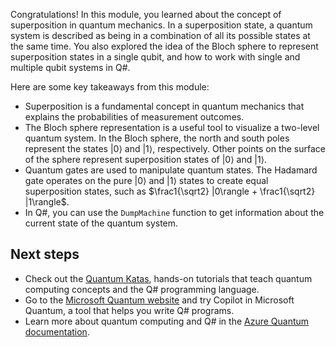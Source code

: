 Congratulations! In this module, you learned about the concept of superposition in quantum mechanics. In a superposition state, a quantum system is described as being in a combination of all its possible states at the same time. You also explored the idea of the Bloch sphere to represent superposition states in a single qubit, and how to work with single and multiple qubit systems in Q#.

Here are some key takeaways from this module:

- Superposition is a fundamental concept in quantum mechanics that explains the probabilities of measurement outcomes.
- The Bloch sphere representation is a useful tool to visualize a two-level quantum system. In the Bloch sphere, the north and south poles represent the states $|0\rangle$ and $|1\rangle$, respectively. Other points on the surface of the sphere represent superposition states of $|0\rangle$ and $|1\rangle$.
- Quantum gates are used to manipulate quantum states. The Hadamard gate operates on the pure $|0\rangle$ and $|1\rangle$ states to create equal superposition states, such as $\frac1{\sqrt2} |0\rangle + \frac1{\sqrt2} |1\rangle$.
- In Q#, you can use the `DumpMachine` function to get information about the current state of the quantum system.

## Next steps

- Check out the [Quantum Katas](https://quantum.microsoft.com/tools/quantum-katas), hands-on tutorials that teach quantum computing concepts and the Q# programming language.
- Go to the [Microsoft Quantum website](https://quantum.microsoft.com/tools/quantum-coding) and try Copilot in Microsoft Quantum, a tool that helps you write Q# programs.
- Learn more about quantum computing and Q# in the [Azure Quantum documentation](https://learn.microsoft.com/azure/quantum/).
